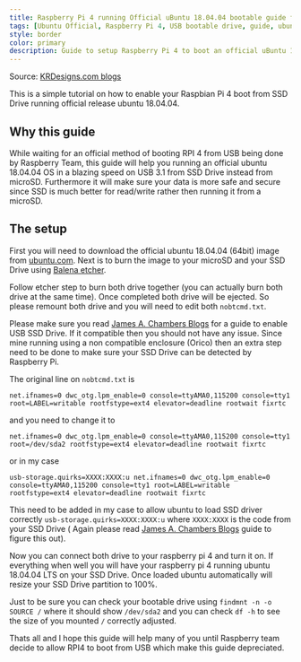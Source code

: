 ```yaml
---
title: Raspberry Pi 4 running Official uBuntu 18.04.04 bootable guide from USB SSD Drive
tags: [Ubuntu Official, Raspberry Pi 4, USB bootable drive, guide, ubuntu 18.04.04 LTS]
style: border
color: primary
description: Guide to setup Raspberry Pi 4 to boot an official uBuntu 18.04.04 from your USB SSD Driver.
---
```

Source: [KRDesigns.com blogs](https://www.krdesigns.com)

This is a simple tutorial on how to enable your Raspbian Pi 4 boot from SSD Drive running official release ubuntu 18.04.04.

## Why this guide

While waiting for an official method of booting RPI 4 from USB being done by Raspberry Team, this guide will help you running an official ubuntu 18.04.04 OS in a blazing speed on USB 3.1 from SSD Drive instead from microSD. Furthermore it will make sure your data is more safe and secure since SSD is much better for read/write rather then running it from a  microSD.

## The setup

First you will need to download the official ubuntu 18.04.04 (64bit) image from [ubuntu.com](https://ubuntu.com/download/raspberry-pi). Next is to burn the image to your microSD and your SSD Drive using [Balena etcher](https://www.balena.io/etcher/). 

Follow etcher step to burn both drive together (you can actually burn both drive at the same time). Once completed both drive will be ejected. So please remount both drive and you will need to edit both `nobtcmd.txt`. 

Please make sure you read [James A. Chambers Blogs](https://jamesachambers.com/raspberry-pi-4-usb-boot-config-guide-for-ssd-flash-drives/) for a guide to enable USB SSD Drive. If it compatible then you should not have any issue. Since mine running using a non compatible enclosure (Orico) then an extra step need to be done to make sure your SSD Drive can be detected by Raspberry Pi.

The original line on `nobtcmd.txt` is 

`net.ifnames=0 dwc_otg.lpm_enable=0 console=ttyAMA0,115200 console=tty1 root=LABEL=writable rootfstype=ext4 elevator=deadline rootwait fixrtc` 

and you need to change it to

`net.ifnames=0 dwc_otg.lpm_enable=0 console=ttyAMA0,115200 console=tty1 root=/dev/sda2 rootfstype=ext4 elevator=deadline rootwait fixrtc`

or in my case

`usb-storage.quirks=XXXX:XXXX:u net.ifnames=0 dwc_otg.lpm_enable=0 console=ttyAMA0,115200 console=tty1 root=LABEL=writable rootfstype=ext4 elevator=deadline rootwait fixrtc`

This need to be added in my case to allow ubuntu to load SSD driver correctly `usb-storage.quirks=XXXX:XXXX:u` where `XXXX:XXXX` is the code from your SSD Drive ( Again please read [James A. Chambers Blogs](https://jamesachambers.com/raspberry-pi-4-usb-boot-config-guide-for-ssd-flash-drives/) guide to figure this out).

Now you can connect both drive to your raspberry pi 4 and turn it on. If everything when well you will have your raspberry pi 4 running ubuntu 18.04.04 LTS on your SSD Drive. Once loaded ubuntu automatically will resize your SSD Drive partition to 100%.

Just to be sure you can check your bootable drive using `findmnt -n -o SOURCE /` where it should show `/dev/sda2` and you can check `df -h` to see the size of you mounted `/` correctly adjusted.

Thats all and I hope this guide will help many of you until Raspberry team decide to allow RPI4 to boot from USB which make this guide depreciated.





